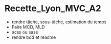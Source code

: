 # Recette_Lyon_MVC_A2

- rendre tâche, sous-tâche, estimation du temps
- Faire MCD, MLD
- scss ou sass
- rendre bdd et readme
